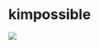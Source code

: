 # kimpossible
<img src="https://img.shields.io/static/v1?label=Projeto&message=KimPossible&color=<000>&style=<flat-square>&logo=<GHOST>"/>
